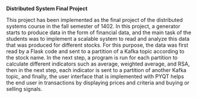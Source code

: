 **Distributed System Final Project**


This project has been implemented as the final project of the distributed systems course in the fall semester of 1402.
In this project, a generator starts to produce data in the form of financial data, and the main task of the students was to implement a scalable system to read and analyze
this data that was produced for different stocks. For this purpose, the data was first read by a Flask code and sent to a partition of a Kafka topic according to the stock name.
In the next step, a program is run for each partition to calculate different indicators such as average, weighted average, and RSA, then in the next step,
each indicator is sent to a partition of another Kafka topic, and finally, the user interface that is implemented with PYQT helps the end user in transactions
by displaying prices and criteria and buying or selling signals.
